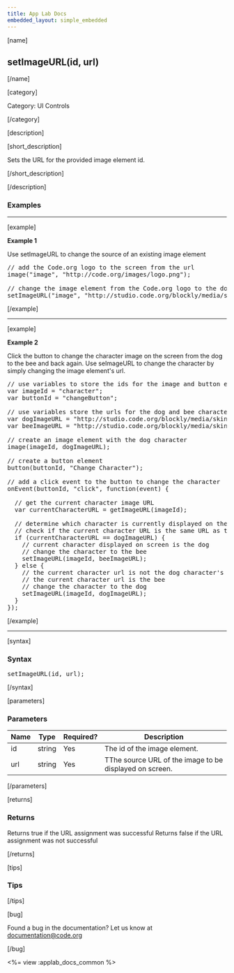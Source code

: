 ```yaml
---
title: App Lab Docs
embedded_layout: simple_embedded
---
```


[name]

## setImageURL(id, url)

[/name]

[category]

Category: UI Controls

[/category]

[description]

[short_description]

Sets the URL for the provided image element id.

[/short_description]

[/description]

### Examples
____________________________________________________

[example]

**Example 1**

Use setImageURL to change the source of an existing image element

<pre>
// add the Code.org logo to the screen from the url
image("image", "http://code.org/images/logo.png");

// change the image element from the Code.org logo to the dog character
setImageURL("image", "http://studio.code.org/blockly/media/skins/applab/static_avatar.png");
</pre>

[/example]

____________________________________________________

[example]

**Example 2**

Click the button to change the character image on the screen from the dog to the bee and back again.
Use seImageURL to change the character by simply changing the image element's url.

<pre>
// use variables to store the ids for the image and button elements
var imageId = "character";
var buttonId = "changeButton";

// use variables store the urls for the dog and bee character images
var dogImageURL = "http://studio.code.org/blockly/media/skins/applab/static_avatar.png";
var beeImageURL = "http://studio.code.org/blockly/media/skins/bee/static_avatar.png";

// create an image element with the dog character
image(imageId, dogImageURL);

// create a button element
button(buttonId, "Change Character");

// add a click event to the button to change the character
onEvent(buttonId, "click", function(event) {

  // get the current character image URL
  var currentCharacterURL = getImageURL(imageId);

  // determine which character is currently displayed on the screen
  // check if the current character URL is the same URL as the dog character's
  if (currentCharacterURL == dogImageURL) {
    // current character displayed on screen is the dog
    // change the character to the bee
    setImageURL(imageId, beeImageURL);
  } else {
    // the current character url is not the dog character's url
    // the current character url is the bee
    // change the character to the dog
    setImageURL(imageId, dogImageURL);
  }
});
</pre>

[/example]

____________________________________________________

[syntax]

### Syntax
<pre>
setImageURL(id, url);
</pre>

[/syntax]

[parameters]

### Parameters

| Name  | Type | Required? | Description |
|-----------------|------|-----------|-------------|
| id | string | Yes | The id of the image element.  |
| url | string | Yes | TThe source URL of the image to be displayed on screen.  |

[/parameters]

[returns]

### Returns
Returns true if the URL assignment was successful
Returns false if the URL assignment was not successful

[/returns]

[tips]

### Tips

[/tips]

[bug]

Found a bug in the documentation? Let us know at documentation@code.org

[/bug]

<%= view :applab_docs_common %>
